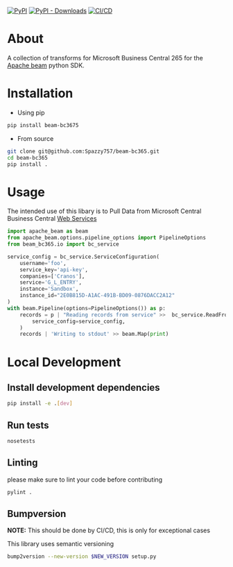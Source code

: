 [![PyPI](https://img.shields.io/pypi/v/beam-bc365.svg)](https://pypi.org/project/beam-bc365/)
[![PyPI - Downloads](https://img.shields.io/pypi/dm/beam-bc365.svg)](https://pypi.org/project/beam-bc365/)
[![CI/CD](https://github.com/Spazzy757/beam-bc365/actions/workflows/cicd.yaml/badge.svg)](https://github.com/Spazzy757/beam-bc365/actions/workflows/cicd.yaml)

# About

A collection of transforms for Microsoft Business Central 265 for the [Apache beam](https://beam.apache.org/) python SDK.

# Installation

- Using pip

```bash
pip install beam-bc3675
```

- From source

```bash
git clone git@github.com:Spazzy757/beam-bc365.git
cd beam-bc365
pip install .
```

# Usage

The intended use of this libary is to Pull Data from Microsoft Central Business Central [Web Services](https://docs.microsoft.com/en-us/dynamics365/business-central/dev-itpro/webservices/web-services#odata-web-services)

```python
import apache_beam as beam
from apache_beam.options.pipeline_options import PipelineOptions
from beam_bc365.io import bc_service

service_config = bc_service.ServiceConfiguration(
    username='foo',
    service_key='api-key',
    companies=['Cranos'],
    service='G_L_ENTRY',
    instance='Sandbox',
    instance_id="2E0B815D-A1AC-491B-BD09-0876DACC2A12"
)
with beam.Pipeline(options=PipelineOptions()) as p:
    records = p | "Reading records from service" >>  bc_service.ReadFromService(
        service_config=service_config,
    )
    records | 'Writing to stdout' >> beam.Map(print)
```

# Local Development

## Install development dependencies

```bash
pip install -e .[dev]
```

## Run tests

```bash
nosetests
```

## Linting

please make sure to lint your code before contributing

```bash
pylint .
```

## Bumpversion

**NOTE:** This should be done by CI/CD, this is only for exceptional cases

This library uses semantic versioning

```bash
bump2version --new-version $NEW_VERSION setup.py
```
